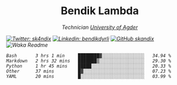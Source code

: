 <h1 align="center"> Bendik Lambda </h1>
<p align="center"><em>Technician <a href="http://www.uia.no">University of Agder</a></p>



[![Twitter: sk4ndix](https://img.shields.io/twitter/follow/sk4ndix?style=social)](https://twitter.com/sk4ndix)
[![Linkedin: bendikdyrli](https://img.shields.io/badge/-bendikdyrli-blue?style=flat-square&logo=Linkedin&logoColor=white&link=https://www.linkedin.com/in/bendikdyrli/)](https://www.linkedin.com/in/bendikdyrli/)
[![GitHub skandix](https://img.shields.io/github/followers/skandix?label=follow&style=social)](https://github.com/skandix)
![Waka Readme](https://github.com/skandix/skandix/workflows/Waka%20Readme/badge.svg)


<!--START_SECTION:waka-->
```text
Bash       3 hrs 1 min     ████████▓░░░░░░░░░░░░░░░░   34.94 % 
Markdown   2 hrs 32 mins   ███████▒░░░░░░░░░░░░░░░░░   29.30 % 
Python     1 hr 45 mins    █████░░░░░░░░░░░░░░░░░░░░   20.33 % 
Other      37 mins         █▓░░░░░░░░░░░░░░░░░░░░░░░   07.23 % 
YAML       20 mins         █░░░░░░░░░░░░░░░░░░░░░░░░   03.99 % 
```
<!--END_SECTION:waka-->

